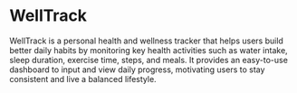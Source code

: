 # WellTrack
WellTrack is a personal health and wellness tracker that helps users build better daily habits by monitoring key health activities such as water intake, sleep duration, exercise time, steps, and meals. It provides an easy-to-use dashboard to input and view daily progress, motivating users to stay consistent and live a balanced lifestyle.
